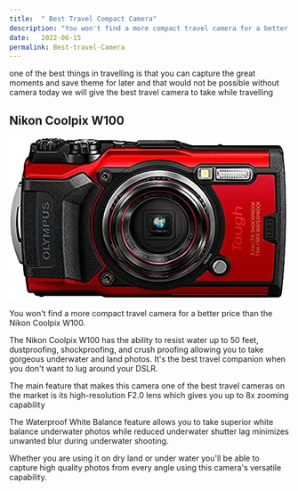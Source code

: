 ```yaml
---
title:  " Best Travel Compact Camera"
description: "You won't find a more compact travel camera for a better price than the Nikon Coolpix W100 "
date:   2022-06-15
permalink: Best-travel-Camera
---
```


one of the best things in travelling is that you can capture the great moments and save theme for later and that would not be possible without camera today we will give the best travel camera to take while travelling 

## Nikon Coolpix W100

<img src="/public/Olympus.jpg" alt=" Nikon Coolpix W10 ">



You won't find a more compact travel camera for a better price than the Nikon Coolpix W100. 

The Nikon Coolpix W100 has the ability to resist water up to 50 feet, dustproofing, shockproofing, and crush proofing allowing you to take gorgeous underwater and land photos. It's the best travel companion when you don't want to lug around your DSLR.

 The main feature that makes this camera one of the best travel cameras on the market is its high-resolution F2.0 lens which gives you  up to 8x zooming capability 

 The Waterproof White Balance feature allows you to take superior white balance underwater photos while reduced underwater shutter lag minimizes unwanted blur during underwater shooting.

 Whether you are using it on dry land or under water you'll be able to capture high quality photos from every angle using this camera's versatile capability.

